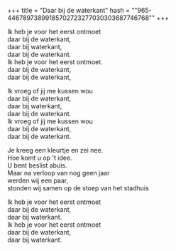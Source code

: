 +++
title = "Daar bij de waterkant"
hash = "\"965-44678973899185702723277030303687746768\""
+++

Ik heb je voor het eerst ontmoet  
daar bij de waterkant,  
daar bij waterkant,  
daar bij de waterkant.  
Ik heb je voor het eerst ontmoet.  
daar bij de waterkant,  
daar bij de waterkant,

Ik vroeg of jij me kussen wou  
daar bij de waterkant,  
daar bij waterkant,  
daar bij de waterkant.  
Ik vroeg of jij me kussen wou  
daar bij de waterkant,  
daar bij de waterkant.

Je kreeg een kleurtje en zei nee.  
Hoe komt u op 't idee.  
U bent beslist abuis.  
Maar na verloop van nog geen jaar  
werden wij een paar,  
stonden wij samen op de stoep van het stadhuis

Ik heb je voor het eerst ontmoet  
daar bij de waterkant,  
daar bij waterkant.  
Ik heb je voor het eerst ontmoet  
daar bij de waterkant,  
daar bij waterkant.